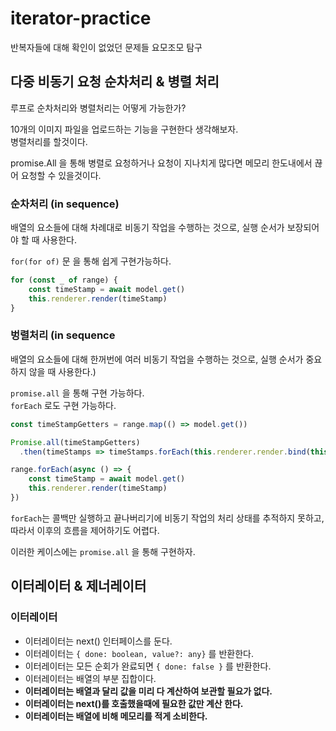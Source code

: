 # iterator-practice
반복자들에 대해 확인이 없었던 문제들 요모조모 탐구

## 다중 비동기 요청 순차처리 & 병렬 처리

루프로 순차처리와 병렬처리는 어떻게 가능한가?

10개의 이미지 파일을 업로드하는 기능을 구현한다 생각해보자.\
병렬처리를 할것이다.

promise.All 을 통해 병렬로 요청하거나 요청이 지나치게 많다면 메모리 한도내에서 끊어 요청할 수 있을것이다.

### 순차처리 (in sequence) 

배열의 요소들에 대해 차례대로 비동기 작업을 수행하는 것으로, 실행 순서가 보장되어야 할 때 사용한다.

`for(for of)` 문 을 통해 쉽게 구현가능하다.

``` javascript
for (const _ of range) {
    const timeStamp = await model.get()
    this.renderer.render(timeStamp)
}
```

### 벙렬처리 (in sequence

배열의 요소들에 대해 한꺼번에 여러 비동기 작업을 수행하는 것으로, 실행 순서가 중요하지 않을 때 사용한다.)

`promise.all` 을 통해 구현 가능하다.\
`forEach` 로도 구현 가능하다. 

``` javascript
const timeStampGetters = range.map(() => model.get())

Promise.all(timeStampGetters)
  .then(timeStamps => timeStamps.forEach(this.renderer.render.bind(this.renderer)))
```


``` javascript
range.forEach(async () => {
    const timeStamp = await model.get()
    this.renderer.render(timeStamp)
})
``` 

`forEach`는 콜백만 실행하고 끝나버리기에 비동기 작업의 처리 상태를 추적하지 못하고, 따라서 이후의 흐름을 제어하기도 어렵다.

이러한 케이스에는 `promise.all` 을 통해 구현하자.

## 이터레이터 & 제너레이터

### 이터레이터

* 이터레이터는 next() 인터페이스를 둔다.
* 이터레이터는 `{ done: boolean, value?: any}` 를 반환한다.
* 이터레이터는 모든 순회가 완료되면 `{ done: false }` 를 반환한다.
* 이터레이터는 배열의 부분 집합이다.
* **이터레이터는 배열과 달리 값을 미리 다 계산하여 보관할 필요가 없다.**
* **이터레이터는 next()를 호출했을때에 필요한 값만 계산 한다.**
* **이터레이터는 배열에 비해 메모리를 적게 소비한다.**
